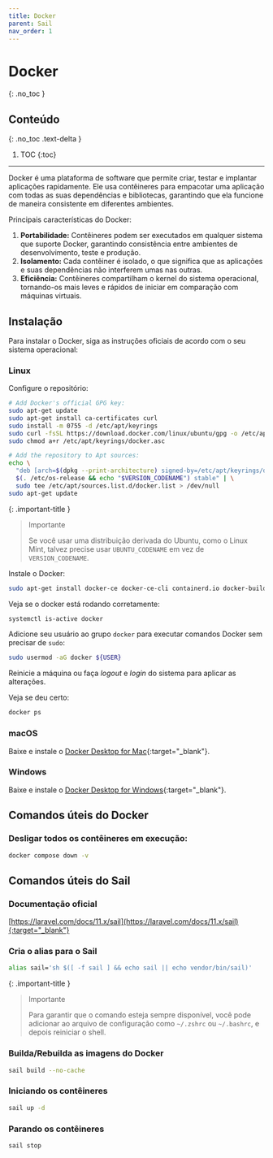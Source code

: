 ```yaml
---
title: Docker
parent: Sail
nav_order: 1
---
```


# Docker
{: .no_toc }

## Conteúdo
{: .no_toc .text-delta }

1. TOC
{:toc}

---

Docker é uma plataforma de software que permite criar, testar e implantar aplicações rapidamente. Ele usa contêineres
para empacotar uma aplicação com todas as suas dependências e bibliotecas, garantindo que ela funcione de maneira
consistente em diferentes ambientes.

Principais características do Docker:

1. **Portabilidade:** Contêineres podem ser executados em qualquer sistema que suporte Docker, garantindo consistência
   entre ambientes de desenvolvimento, teste e produção.
2. **Isolamento:** Cada contêiner é isolado, o que significa que as aplicações e suas dependências não interferem umas
   nas outras.
3. **Eficiência:** Contêineres compartilham o kernel do sistema operacional, tornando-os mais leves e rápidos de iniciar
   em comparação com máquinas virtuais.

## Instalação

Para instalar o Docker, siga as instruções oficiais de acordo com o seu sistema operacional:

### Linux

Configure o repositório:

```bash
# Add Docker's official GPG key:
sudo apt-get update
sudo apt-get install ca-certificates curl
sudo install -m 0755 -d /etc/apt/keyrings
sudo curl -fsSL https://download.docker.com/linux/ubuntu/gpg -o /etc/apt/keyrings/docker.asc
sudo chmod a+r /etc/apt/keyrings/docker.asc

# Add the repository to Apt sources:
echo \
  "deb [arch=$(dpkg --print-architecture) signed-by=/etc/apt/keyrings/docker.asc] https://download.docker.com/linux/ubuntu \
  $(. /etc/os-release && echo "$VERSION_CODENAME") stable" | \
  sudo tee /etc/apt/sources.list.d/docker.list > /dev/null
sudo apt-get update
```

{: .important-title }
> Importante
>
> Se você usar uma distribuição derivada do Ubuntu, como o Linux Mint, talvez precise usar `UBUNTU_CODENAME` em vez de
`VERSION_CODENAME`.

Instale o Docker:

```bash
sudo apt-get install docker-ce docker-ce-cli containerd.io docker-buildx-plugin docker-compose-plugin
```

Veja se o docker está rodando corretamente:

```bash
systemctl is-active docker
```

Adicione seu usuário ao grupo `docker` para executar comandos Docker sem precisar de `sudo`:

```bash
sudo usermod -aG docker ${USER}
```

Reinicie a máquina ou faça *logout* e *login* do sistema para aplicar as alterações.

Veja se deu certo:

```bash
docker ps
```

### macOS

Baixe e instale o [Docker Desktop for Mac](https://docs.docker.com/desktop/mac/install/){:target="_blank"}.

### Windows

Baixe e instale o [Docker Desktop for Windows](https://docs.docker.com/desktop/windows/install/){:target="_blank"}.

## Comandos úteis do Docker

### Desligar todos os contêineres em execução:

```bash
docker compose down -v
```

## Comandos úteis do Sail

### Documentação oficial

[https://laravel.com/docs/11.x/sail](https://laravel.com/docs/11.x/sail){:target="_blank"}

### Cria o alias para o Sail

```bash
alias sail='sh $([ -f sail ] && echo sail || echo vendor/bin/sail)'
```

{: .important-title }
> Importante
> 
> Para garantir que o comando esteja sempre disponível, você pode adicionar ao arquivo de configuração como `~/.zshrc`
> ou `~/.bashrc`, e depois reiniciar o shell.

### Builda/Rebuilda as imagens do Docker

```bash
sail build --no-cache
```

### Iniciando os contêineres

```bash
sail up -d
```

### Parando os contêineres

```bash
sail stop
```
